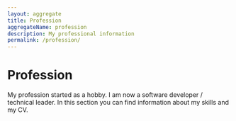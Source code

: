 ```yaml
---
layout: aggregate
title: Profession
aggregateName: profession
description: My professional information
permalink: /profession/
---
```


# Profession

My profession started as a hobby. I am now a software developer / technical leader. In this section you can find information about my skills and my CV.